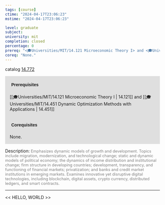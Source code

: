 ```yaml
---
tags: [course]
ctime: "2024-04-17T23:06:23"
mstime: "2024-04-17T23:06:23"

level: graduate
subject: 
university: mit
completion: closed
percentage: 0
prereq: "<🎓Universities/MIT/14.121 Microeconomic Theory I> and <🎓Universities/MIT/14.451 Dynamic Optimization Methods with Applications>"
coreq: "None."
---
```


catalog [14.772](http://student.mit.edu/catalog/m14b.html#14.772)

<span style="display: block; padding: 15px; background-color: rgb(100, 100, 100, 0.2);"><font id="m_prereq984_0" style="display: block; font-family: Arial, sans-serif; font-weight: bold; padding: 5px">Prerequisites</font><br><span id="prereq984_0">[[🎓Universities/MIT/14.121 Microeconomic Theory I | 14.121]] and [[🎓Universities/MIT/14.451 Dynamic Optimization Methods with Applications | 14.451]]</span></span>
<span style="display: block; padding: 15px; background-color: rgb(100, 100, 100, 0.2);"><font id="m_coreq984_0" style="display: block; font-family: Arial, sans-serif; font-weight: bold; padding: 5px">Corequisites</font><br><span id="coreq984_0">None.</span></span>

<font style="">Description:</font>
<font style="color: grey; font-size: 0.8rem;">Emphasizes dynamic models of growth and development. Topics include migration, modernization, and technological change; static and dynamic models of political economy; the dynamics of income distribution and institutional change; firm structure in developing countries; development, transparency, and functioning of financial markets; privatization; and banks and credit market institutions in emerging markets. Examines innovative yet disruptive digital technologies, including blockchain, digital assets, crypto currency, distributed ledgers, and smart contracts.</font>



---

<< HELLO, WORLD >>
